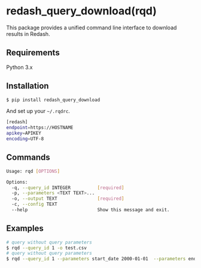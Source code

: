 # redash_query_download(rqd)

This package provides a unified command line interface to download results in Redash.

## Requirements

Python 3.x

## Installation

```sh
$ pip install redash_query_download
```

And set up your `~/.rqdrc`.

```sh
[redash]
endpoint=https://HOSTNAME
apikey=APIKEY
encoding=UTF-8
```

## Commands

```sh
Usage: rqd [OPTIONS]

Options:
  -q, --query_id INTEGER          [required]
  -p, --parameters <TEXT TEXT>...
  -o, --output TEXT               [required]
  -c, --config TEXT
  --help                          Show this message and exit.
```

## Examples

```sh
# query without query parameters
$ rqd --query_id 1 -o test.csv
# query without query parameters
$ rqd --query_id 1 --parameters start_date 2000-01-01  --parameters end_date 2009-12-31 -o test.csv
```
